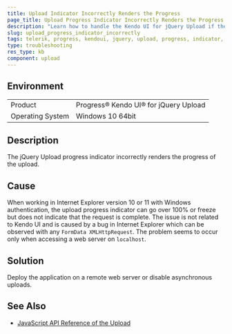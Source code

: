 ```yaml
---
title: Upload Indicator Incorrectly Renders the Progress
page_title: Upload Progress Indicator Incorrectly Renders the Progress of the Upload
description: "Learn how to handle the Kendo UI for jQuery Upload if the progress indicator renders the upload progress incorrectly."
slug: upload_progress_indicator_incorrectly
tags: telerik, progress, kendoui, jquery, upload, progress, indicator, incorrectly, renders  
type: troubleshooting
res_type: kb
component: upload
---
```


## Environment

<table>
 <tr>
  <td>Product</td>
  <td>Progress® Kendo UI® for jQuery Upload</td>
 </tr>
 <tr>
  <td>Operating System</td>
  <td>Windows 10 64bit</td>
 </tr>
</table>

## Description 

The jQuery Upload progress indicator incorrectly renders the progress of the upload.

## Cause 

When working in Internet Explorer version 10 or 11 with Windows authentication, the upload progress indicator can go over 100% or freeze but does not indicate that the request is complete. The issue is not related to Kendo UI and is caused by a bug in Internet Explorer which can be observed with any `FormData XMLHttpRequest`. The problem seems to occur only when accessing a web server on `localhost`.

## Solution

Deploy the application on a remote web server or disable asynchronous uploads.

## See Also

* [JavaScript API Reference of the Upload](/api/javascript/ui/upload)
